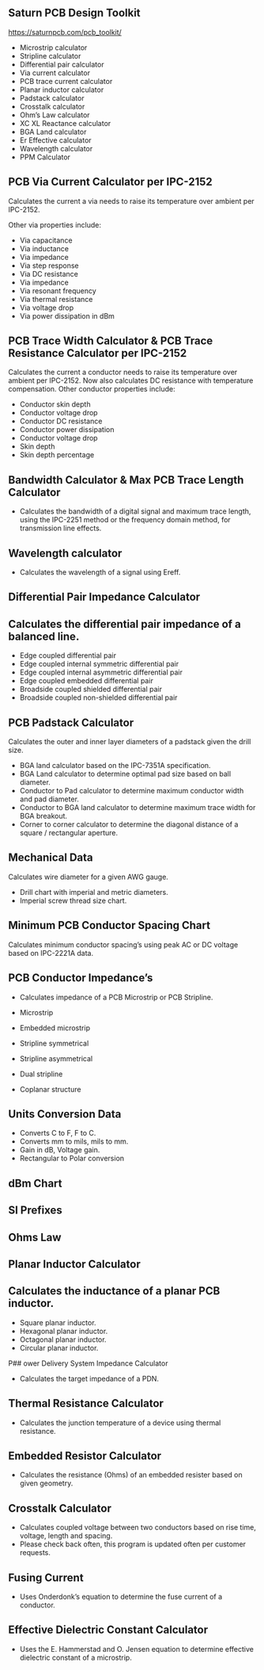 ## Saturn PCB Design Toolkit  
https://saturnpcb.com/pcb_toolkit/

* Microstrip calculator 
* Stripline calculator  
* Differential pair calculator 
* Via current calculator 
* PCB trace current calculator 
* Planar inductor calculator 
* Padstack calculator 
* Crosstalk calculator 
* Ohm’s Law calculator 
* XC XL Reactance calculator 
* BGA Land calculator 
* Er Effective calculator 
* Wavelength calculator 
* PPM Calculator

## PCB Via Current Calculator per IPC-2152

Calculates the current a via needs to raise its temperature over ambient per IPC-2152.

Other via properties include:

* Via capacitance
* Via inductance
* Via impedance
* Via step response
* Via DC resistance
* Via impedance
* Via resonant frequency
* Via thermal resistance
* Via voltage drop
* Via power dissipation in dBm

## PCB Trace Width Calculator & PCB Trace Resistance Calculator per IPC-2152

Calculates the current a conductor needs to raise its temperature over ambient
per IPC-2152. Now also calculates DC resistance with temperature compensation.
Other conductor properties include:

* Conductor skin depth
* Conductor voltage drop
* Conductor DC resistance
* Conductor power dissipation
* Conductor voltage drop
* Skin depth
* Skin depth percentage

## Bandwidth Calculator & Max PCB Trace Length Calculator

* Calculates the bandwidth of a digital signal and maximum trace length, using the IPC-2251 method or the
frequency domain method, for transmission line effects.

## Wavelength calculator
* Calculates the wavelength of a signal using Ereff.

## Differential Pair Impedance Calculator

## Calculates the differential pair impedance of a balanced line.

* Edge coupled differential pair
* Edge coupled internal symmetric differential pair
* Edge coupled internal asymmetric differential pair
* Edge coupled embedded differential pair
* Broadside coupled shielded differential pair
* Broadside coupled non-shielded differential pair

## PCB Padstack Calculator

Calculates the outer and inner layer diameters of a padstack given the drill size. 

* BGA land calculator based on the IPC-7351A specification.
* BGA Land calculator to determine optimal pad size based on ball diameter.
* Conductor to Pad calculator to determine maximum conductor width and pad diameter.
* Conductor to BGA land calculator to determine maximum trace width for BGA breakout.
* Corner to corner calculator to determine the diagonal distance of a square / rectangular aperture.

## Mechanical Data

Calculates wire diameter for a given AWG gauge.

* Drill chart with imperial and metric diameters.
* Imperial screw thread size chart.

## Minimum PCB Conductor Spacing Chart

Calculates minimum conductor spacing’s using peak AC or DC voltage based on IPC-2221A data.

## PCB Conductor Impedance’s

* Calculates impedance of a PCB Microstrip or PCB Stripline.

* Microstrip
* Embedded microstrip
* Stripline symmetrical
* Stripline asymmetrical
* Dual stripline
* Coplanar structure

## Units Conversion Data

* Converts C to F, F to C.
* Converts mm to mils, mils to mm.
* Gain in dB, Voltage gain.
* Rectangular to Polar conversion

## dBm Chart
## SI Prefixes
## Ohms Law

## Planar Inductor Calculator

## Calculates the inductance of a planar PCB inductor.

* Square planar inductor.
* Hexagonal planar inductor.
* Octagonal planar inductor.
* Circular planar inductor.

P## ower Delivery System Impedance Calculator

* Calculates the target impedance of a PDN.

## Thermal Resistance Calculator

* Calculates the junction temperature of a device using thermal resistance.

## Embedded Resistor Calculator

* Calculates the resistance (Ohms) of an embedded resister based on given geometry.

## Crosstalk Calculator

* Calculates coupled voltage between two conductors based on rise time, voltage, length and spacing.
* Please check back often, this program is updated often per customer requests.

## Fusing Current

* Uses Onderdonk’s equation to determine the fuse current of a conductor.

## Effective Dielectric Constant Calculator

* Uses the E. Hammerstad and O. Jensen equation to determine effective dielectric constant of a microstrip.
